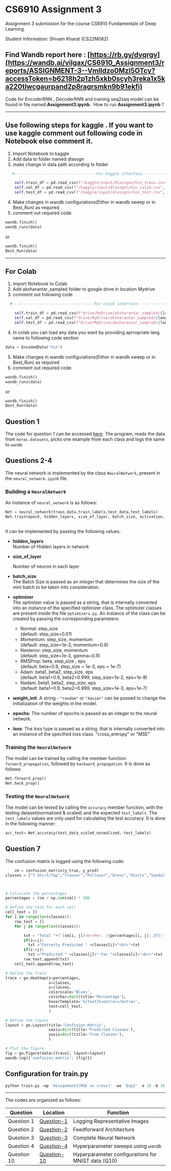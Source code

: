 # CS6910 Assignment 3
Assignment 3 submission for the course CS6910 Fundamentals of Deep Learning.

Student Information: Shivam Kharat (CS22M082)

Find Wandb report here : [https://rb.gy/dvqrgv](https://wandb.ai/vilgax/CS6910_Assignment3/reports/ASSIGNMENT-3--Vmlldzo0MzI5OTcy?accessToken=b6218h2p1zh5xkb0scyh3reka1x5ka220tlwcgaurpand2p8ragrsmkn9b91ekfi)
---
Code for EncoderRNN , DecoderRNN and training seq2seq model can be found in file named **Assignment3.ipynb** .
How to run **Assignment3.ipynb** ? 

-----
Use following steps for kaggle . If you want to use kaggle comment out following code in Notebook else comment it.
-----
1. Import Notebook to kaggle
2. Add data to folder named dlassgn
3. make change in data path according to folder
```Python
   #------------------------------------For Kaggle interFace---------------------------------

    self.train_df = pd.read_csv(f"/kaggle/input/dlassgnn/hin_train.csv", header = None)
    self.val_df = pd.read_csv(f"/kaggle/input/dlassgnn/hin_valid.csv", header = None)
    self.test_df = pd.read_csv(f"/kaggle/input/dlassgnn/hin_test.csv", header = None)

```
4. Make changes in wandb configurations(Either in wandb sweep or in Best_Run) as required
5. comment out required code.

```Python
wandb.finish()
wandb_runs(data)
```
or

```Python
wandb.finish()  
Best_Run(data)
```

--------------------------
For Colab
--------------------------
1. Import Notebook to Colab
2. Add aksharantar_sampled folder to google drive in location Mydrive
3. comment out following code
```Python
  #------------------------------------For colab interface-------------------------------------

    self.train_df = pd.read_csv(f"drive/MyDrive/aksharantar_sampled/{lang}/{lang}_train.csv", header = None)
    self.val_df = pd.read_csv(f"drive/MyDrive/aksharantar_sampled/{lang}/{lang}_valid.csv", header = None)
    self.test_df = pd.read_csv(f"drive/MyDrive/aksharantar_sampled/{lang}/{lang}_test.csv", header = None)

```
4. In colab you can load any data you want by providing aprropriate lang name to following code section

```Python
data = EncodedData("hin")
```
5. Make changes in wandb configurations(Either in wandb sweep or in Best_Run) as required
6. comment out required code.

```Python
wandb.finish()
wandb_runs(data)
```
or

```Python
wandb.finish()  
Best_Run(data)
```


## Question 1
The code for question 1 can be accessed [here](https://github.com/Shivam10816/cs6910_assignment1/blob/main/Q1.ipynb). The program, reads the data from `keras.datasets`, picks one example from each class and logs the same to `wandb`.

## Questions 2-4
The neural network is implemented by the class `NeuralNetwork`, present in the `neural_network.ipynb` file.  
### Building a `NeuralNetwork`
An instance of `neural_network` is as follows:
```Python
Net = neural_network(train_data,train_labels,test_data,test_labels)
Net.train(epoch, hidden_layers, size_of_layer, batch_size, activation, optimizer, weight_init, learning_rate, weight_decay,loss)
    
```

It can be implemented by passing the following values:

- **hidden_layers**  
    Number of Hidden layers in network
- **size_of_layer**

    Number of neuron in each layer
    
- **batch_size**  
    The Batch Size is passed as an integer that determines the size of the mini batch to be taken into consideration.

- **optimizer**  
    The optimizer value is passed as a string, that is internally converted into an instance of the specified optimizer class. The optimizer classes are present inside the file `optimizers.py`. An instance of the class can be created by passing the corresponding parameters:
    + Normal: step_size   
        (default: step_size=0.01)
    + Momentum: step_size, momentum   
        (default: step_size=1e-3, momentum=0.9)
    + Nesterov: step_size, momentum   
        (default: step_size=1e-3, gamma=0.9)
    + RMSProp: beta, step_size , eps    
        (default: beta=0.9, step_size = 1e-3, eps = 1e-7)
    + Adam: beta1, beta2, step_size, eps   
        (default: beta1=0.9, beta2=0.999, step_size=1e-2, eps=1e-8)
    + Nadam: beta1, beta2, step_size, eps   
        (default: beta1=0.9, beta2=0.999, step_size=1e-3, eps=1e-7)

- **weight_init**: A string - `"random"` or `"Xavier"` can be passed to change the initialization of the weights in the model.

- **epochs**: The number of epochs is passed as an integer to the neural network.

- **loss**: The loss type is passed as a string, that is internally converted into an instance of the specified loss class. "cross_entropy" or "MSE" 



### Training the `NeuralNetwork`
The model can be trained by calling the member function: `forward_propogation`, followed by `backward_propogation`. It is done as follows:

```python
Net.forward_prop()
Net.back_prop()
```

### Testing the `NeuralNetwork`
The model can be tested by calling the `accuracy` member function, with the testing dataset(normalized & scaled) and the expected `test_labels`. The `test_labels` values are only used for calculating the test accuracy. It is done in the following manner:

```python
acc_test= Net.accuracy(test_data_scaled_normalized, test_labels)
```

## Question 7
The confusion matrix is logged using the following code:

```python
    cm = confusion_matrix(y_true, y_pred)
classes = ["T-Shirt/Top","Trouser","Pullover","Dress","Shirts","Sandal","Coat","Sneaker","Bag","Ankle boot"]



# Calculate the percentages
percentages = (cm / np.sum(cm)) * 100

# Define the text for each cell
cell_text = []
for i in range(len(classes)):
    row_text = []
    for j in range(len(classes)):

        txt = "Total "+f'{cm[i, j]}<br>Per. ({percentages[i, j]:.3f})'
        if(i==j):
          txt ="Correcty Predicted " +classes[i]+"<br>"+txt
        if(i!=j):
          txt ="Predicted " +classes[j]+" For "+classes[i]+"<br>"+txt
        row_text.append(txt)
    cell_text.append(row_text)

# Define the trace
trace = go.Heatmap(z=percentages,
                   x=classes,
                   y=classes,
                   colorscale='Blues',
                   colorbar=dict(title='Percentage'),
                   hovertemplate='%{text}%<extra></extra>',
                   text=cell_text,
                   )

# Define the layout
layout = go.Layout(title='Confusion Matrix',
                   xaxis=dict(title='Predicted Classes'),
                   yaxis=dict(title='True Classes'),
                   )

# Plot the figure
fig = go.Figure(data=[trace], layout=layout)
wandb.log({'confusion_matrix': (fig)})
```


## Configuration for train.py
```Python
python train.py -wp 'Assignment1(MSE vs cross)' -we 'Exp2' -e 10 -b 16 -l 'MSE' -o 'nadam' -lr 0.001 -w_d 0.005 -w_i 'Xavier' -nhl 5 -sz 128  -a 'tanh'  
```
---
The codes are organized as follows:

| Question | Location | Function | 
|----------|----------|----------|
| Question 1 | [Question-1](https://github.com/Shivam10816/cs6910_assignment1/blob/main/Q1.ipynb) | Logging Representative Images | 
| Question 2 | [Question-2](https://github.com/Shivam10816/cs6910_assignment1/blob/main/neural_network.py) | Feedforward Architecture |
| Question 3 | [Question-3](https://github.com/Shivam10816/cs6910_assignment1/blob/main/neural_network.py) | Complete Neural Network |
| Question 4 | [Question-4](https://github.com/Shivam10816/cs6910_assignment1/blob/main/neural_network.py) | Hyperparameter sweeps using `wandb` |
| Question 10 | [Question-10](https://github.com/Shivam10816/cs6910_assignment1/blob/main/train.py) | Hyperparameter configurations for MNIST data (Q10) | 
